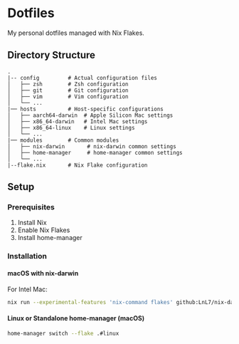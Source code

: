 # Dotfiles

My personal dotfiles managed with Nix Flakes.

## Directory Structure

```
.
|-- config         # Actual configuration files
│   ├── zsh        # Zsh configuration
│   ├── git        # Git configuration
│   ├── vim        # Vim configuration
│   └── ...
|── hosts          # Host-specific configurations
│   ├── aarch64-darwin  # Apple Silicon Mac settings
│   ├── x86_64-darwin   # Intel Mac settings
│   ├── x86_64-linux    # Linux settings
│   └── ...
|── modules        # Common modules
│   ├── nix-darwin       # nix-darwin common settings
│   ├── home-manager     # home-manager common settings
│   └── ...
|--flake.nix       # Nix Flake configuration
```

## Setup

### Prerequisites

1. Install Nix
2. Enable Nix Flakes
3. Install home-manager

### Installation

#### macOS with nix-darwin

For Intel Mac:
```bash
nix run --experimental-features 'nix-command flakes' github:LnL7/nix-darwin -- switch --flake .#intel-mac
```

#### Linux or Standalone home-manager (macOS)

```bash
home-manager switch --flake .#linux
```
